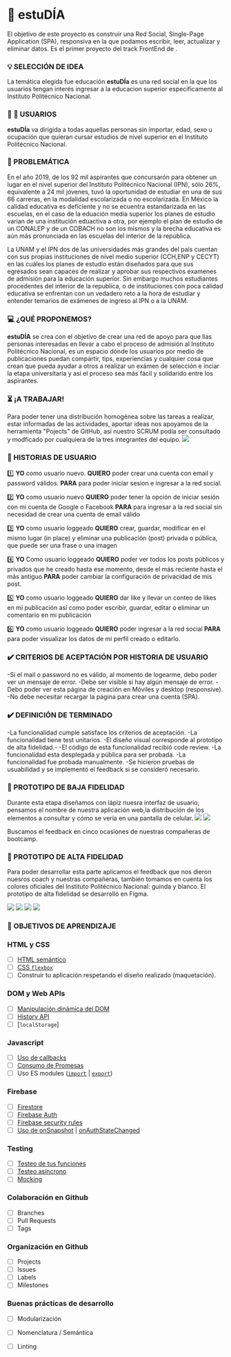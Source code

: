 # :book: estuDÍA

El objetivo de este proyecto es construir una Red Social, Single-Page Application (SPA), responsiva en la que podamos escribir, leer, actualizar y eliminar datos. Es el primer proyecto del track FrontEnd de <Laboratoria>.
  

### :bulb: SELECCIÓN DE IDEA

La temática elegida fue educación **estuDÍa** es una red social en la que los usuarios tengan interés ingresar a la educacion superior especificamente al Instituto Politécnico Nacional. 


### :girl: :boy: USUARIOS

**estuDÍa** va dirigida a todas aquellas personas sin importar, edad, sexo u ocupación que quieran cursar estudios de nivel superior en el Instituto Politécnico Nacional.

### :rotating_light: PROBLEMÁTICA

En el año 2019, de los 92 mil aspirantes que concursarón para obtener un lugar en el nivel superior del Instituto Politécnico Nacional (IPN), sólo 26%, equivalente a 24 mil jóvenes, tuvó la oportunidad de estudiar en una de sus 66 carreras, en la modalidad escolarizada o no escolarizada. En México la calidad educativa es deficiente y no se ecuentra estandarizada en las escuelas, en el caso de la eduación media superior los planes de estudio varian de una institución eduactiva a otra, por ejemplo el plan de estudio de un CONALEP y de un COBACH no son los mismos y la brecha educativa es aún más pronunciada en las escuelas del interior de la república. 

La UNAM y el IPN dos de las universidades más grandes del país cuentan con sus propias instituciones de nivel medio superior (CCH,ENP y CECYT) en las cuáles los planes de estudio están diseñados para que sus egresados sean capaces de realizar y aprobar sus respectivos examenes de admisión para la educación superior. Sin embargo muchos estudiantes procedentes del interior de la republica, o de instituciones con poca calidad educativa se enfrentan con un vedadero reto a la hora de estudiar y entender temarios de exámenes de ingreso al IPN o a la UNAM. 


### :computer: ¿QUÉ PROPONEMOS?

**estuDÍA** se crea con el objetivo de crear una red de apoyo para que llas personas interesadas en llevar a cabo el proceso de admisión al Instituto Politécnico Nacional, es un espacio dónde los usuarios por medio de publicaciones puedan compartir, tips, experiencias y cualquier cosa que crean que pueda ayudar a otros a realizar un exámen de selección e inciar la etapa universitaria y así el proceso sea más fácil y solidarido entre los aspirantes. 


### :hourglass_flowing_sand: ¡A TRABAJAR! 

Para poder tener una distribución homogénea sobre las tareas a realizar, estar informadas de las actividades, aportar ideas nos apoyamos de la herramienta "Pojects" de GitHub, así nuestro SCRUM podía ser consultado y modficado por cualquiera de la tres integrantes del equipo.
<img src="src/img/projects.png"> 


### :bust_in_silhouette: HISTORIAS DE USUARIO 

:one: 
**YO** como usuario nuevo.
**QUIERO** poder crear una cuenta con email y password válidos.
**PARA** para poder iniciar sesion e ingresar a la red social.

:two: 
**YO** como usuario nuevo
**QUIERO** poder tener la opción de iniciar sesión con mi cuenta de Google o Facebook
**PARA** para ingresar a la red social sin necesidad de crear una cuenta de email válido

:three: 
**YO** como usuario loggeado
**QUIERO** crear, guardar, modificar en el mismo lugar (in place) y eliminar una publicación (post) privada o pública, que puede ser una frase o una imagen

:four: 
**YO** Como usuario loggeado 
**QUIERO** poder ver todos los posts públicos y privados que he creado hasta ese momento, desde el más reciente hasta el más antiguo
**PARA** poder cambiar la configuración de privacidad de mis post.

:five: 
**YO** como usuario loggeado
**QUIERO** dar like y llevar un conteo de likes en mi publicación así como poder escribir, guardar, editar o eliminar un comentario en mi publicación

:six: 
**YO** como usuario loggeado 
**QUIERO** poder ingresar a la red social 
**PARA** para poder visualizar los datos de mi perfil creado o editarlo.


### :heavy_check_mark: CRITERIOS DE ACEPTACIÓN POR HISTORIA DE USUARIO

-Si el mail o password no es válido, al momento de logearme, debo poder ver un mensaje de error.
-Debe ser visible si hay algún mensaje de error.
-Debo poder ver esta página de creación en Móviles y desktop (responsive).
-No debe necesitar recargar la página para crear una cuenta (SPA).

### :heavy_check_mark: DEFINICIÓN DE TERMINADO 

-La funcionalidad cumple satisface los criterios de aceptación.
-La funcionalidad tiene test unitarios.
-El diseño visual corresponde al prototipo de alta fidelidad.-
-El código de esta funcionalidad recibió code review.
-La funcionalidad esta desplegada y pública para ser probada.
-La funcionalidad fue probada manualmente.
-Se hicieron pruebas de usuabilidad y se implementó el feedback si se consideró necesario.


### :vhs: PROTOTIPO DE BAJA FIDELIDAD
Durante esta etapa diseñamos con lápiz nuesra interfaz de usuario, pensamos el nombre de nuestra aplicación web,la distribución de los elementos a consultar y cómo se vería en una pantalla de celular. 
<img src="src/img/init.jpg"> 
<img src="src/img/init1.jpg"> 

Buscamos el feedback en cinco ocasiones de nuestras compañeras de bootcamp.


### :iphone: PROTOTIPO DE ALTA FIDELIDAD

Para poder desarrollar esta parte aplicamos el feedback que nos dieron nuesros coach y nuestras compañeras, también tomamos en cuenta los colores oficiales del Instituto Politécnico Nacional: guinda y blanco. El prototipo de alta fidelidad se desarrolló en Figma.

<img src="src/img/inicioSesión.png"> 
<img src="src/img/noticias.png"> 
<img src="src/img/publicaciones.png"> 
<img src="src/img/modal.png"> 


### :pencil: OBJETIVOS DE APRENDIZAJE 

### HTML y CSS

* [ ] [HTML semántico](https://developer.mozilla.org/en-US/docs/Glossary/Semantics#Semantics_in_HTML)
* [ ] [CSS `flexbox`](https://css-tricks.com/snippets/css/a-guide-to-flexbox/)
* [ ] Construir tu aplicación respetando el diseño realizado (maquetación).

### DOM y Web APIs

* [ ] [Manipulación dinámica del DOM](https://developer.mozilla.org/es/docs/Referencia_DOM_de_Gecko/Introducci%C3%B3n)
* [ ] [History API](https://developer.mozilla.org/es/docs/DOM/Manipulando_el_historial_del_navegador)
* [ ] [`localStorage`]

### Javascript

* [ ] [Uso de callbacks](https://developer.mozilla.org/es/docs/Glossary/Callback_function)
* [ ] [Consumo de Promesas](https://scotch.io/tutorials/javascript-promises-for-dummies#toc-consuming-promises)
* [ ] Uso ES modules
([`import`](https://developer.mozilla.org/en-US/docs/Web/JavaScript/Reference/Statements/import)
| [`export`](https://developer.mozilla.org/en-US/docs/Web/JavaScript/Reference/Statements/export))

### Firebase

* [ ] [Firestore](https://firebase.google.com/docs/firestore)
* [ ] [Firebase Auth](https://firebase.google.com/docs/auth/web/start)
* [ ] [Firebase security rules](https://firebase.google.com/docs/rules)
* [ ] [Uso de onSnapshot](https://firebase.google.com/docs/firestore/query-data/listen)
| [onAuthStateChanged](https://firebase.google.com/docs/auth/web/start#set_an_authentication_state_observer_and_get_user_data)

### Testing

* [ ] [Testeo de tus funciones](https://jestjs.io/docs/es-ES/getting-started)
* [ ] [Testeo asíncrono](https://jestjs.io/docs/es-ES/asynchronous)
* [ ] [Mocking](https://jestjs.io/docs/es-ES/manual-mocks)

### Colaboración en Github

* [ ] Branches
* [ ] Pull Requests
* [ ] Tags

### Organización en Github

* [ ] Projects
* [ ] Issues
* [ ] Labels
* [ ] Milestones

### Buenas prácticas de desarrollo

* [ ] Modularización
* [ ] Nomenclatura / Semántica
* [ ] Linting



